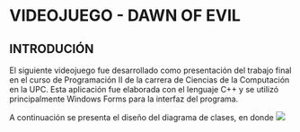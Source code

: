 # **VIDEOJUEGO - DAWN OF EVIL**

## **INTRODUCIÓN**

El siguiente videojuego fue desarrollado como presentación del trabajo final en el curso de Programación II de la carrera de Ciencias de la Computación en la UPC. Esta aplicación fue elaborada con el lenguaje C++ y se utilizó principalmente Windows Forms para la interfaz del programa.

A continuación se presenta el diseño del diagrama de clases, en donde
![](https://github.com/Shark7EnzoCamargo/Videojuego-RPG/blob/master/image.png)
